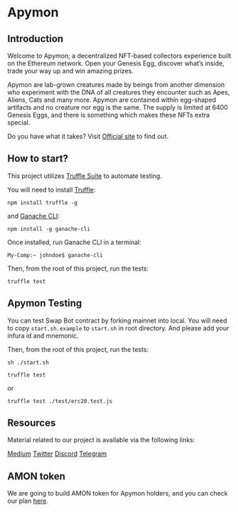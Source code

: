 # Apymon

## Introduction
Welcome to Apymon; a decentralized NFT-based collectors experience built on the Ethereum network. Open your Genesis Egg, discover what’s inside, trade your way up and win amazing prizes.

Apymon are lab-grown creatures made by beings from another dimension who experiment with the DNA of all creatures they encounter such as Apes, Aliens, Cats and many more. Apymon are contained within egg-shaped artifacts and no creature nor egg is the same. The supply is limited at 6400 Genesis Eggs, and there is something which makes these NFTs extra special.

Do you have what it takes?
Visit [Official site](https://apymon.com/) to find out.

## How to start?

This project utilizes [Truffle Suite](https://www.trufflesuite.com/) to automate testing.

You will need to install [Truffle](https://www.trufflesuite.com/truffle):

```
npm install truffle -g
```

and [Ganache CLI](https://github.com/trufflesuite/ganache-cli):

```
npm install -g ganache-cli
```

Once installed, run Ganache CLI in a terminal:

```
My-Comp:~ johndoe$ ganache-cli
```

Then, from the root of this project, run the tests:

```
truffle test
```

## Apymon Testing

You can test Swap Bot contract by forking mainnet into local.
You will need to copy `start.sh.example` to `start.sh` in root directory.
And please add your infura id and mnemonic.

Then, from the root of this project, run the tests:

```
sh ./start.sh
```

```
truffle test
```
or

```
truffle test ./test/erc20.test.js
```

## Resources
Material related to our project is available via the following links:

[Medium](https://medium.com/@apymon)
[Twitter](https://twitter.com/ApymonOfficial)
[Discord](https://discord.gg/K2PQnsJR7h)
[Telegram](https://telegram.org/@ApymonOfficial)

## AMON token

We are going to build AMON token for Apymon holders, and you can check our plan [here](https://apymon.com/amon).